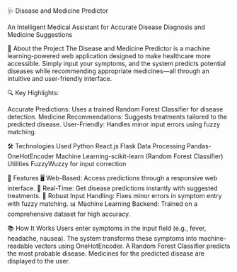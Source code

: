 🩺 Disease and Medicine Predictor

An Intelligent Medical Assistant for Accurate Disease Diagnosis and Medicine Suggestions

🌟 About the Project
The Disease and Medicine Predictor is a machine learning-powered web application designed to make healthcare more accessible. Simply input your symptoms, and the system predicts potential diseases while recommending appropriate medicines—all through an intuitive and user-friendly interface.

🔍 Key Highlights:

Accurate Predictions: Uses a trained Random Forest Classifier for disease detection.
Medicine Recommendations: Suggests treatments tailored to the predicted disease.
User-Friendly: Handles minor input errors using fuzzy matching.

🛠️ Technologies Used
Python
React.js
Flask
Data Processing	Pandas-OneHotEncoder
Machine Learning-scikit-learn (Random Forest Classifier)
Utilities	FuzzyWuzzy for input correction

🎯 Features
🖥️ Web-Based: Access predictions through a responsive web interface.
🔄 Real-Time: Get disease predictions instantly with suggested treatments.
🤝 Robust Input Handling: Fixes minor errors in symptom entry with fuzzy matching.
📊 Machine Learning Backend: Trained on a comprehensive dataset for high accuracy.

📚 How It Works
Users enter symptoms in the input field (e.g., fever, headache, nausea).
The system transforms these symptoms into machine-readable vectors using OneHotEncoder.
A Random Forest Classifier predicts the most probable disease.
Medicines for the predicted disease are displayed to the user.
